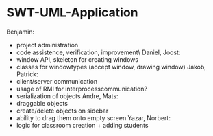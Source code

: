 # SWT-UML-Application
Benjamin:
- project administration
- code assistence, verification, improvement\\
Daniel, Joost: 
- window API, skeleton for creating windows
- classes for windowtypes (accept window, drawing window)
Jakob, Patrick:
- client/server communication
- usage of RMI for interprocesscommunication?
- serialization of objects
Andre, Mats:
- draggable objects
- create/delete objects on sidebar
- ability to drag them onto empty screen
Yazar, Norbert:
- logic for classroom creation + adding students
